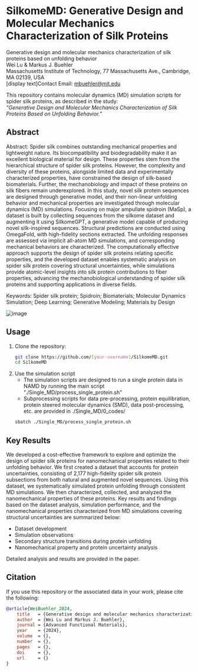 # **SilkomeMD: Generative Design and Molecular Mechanics Characterization of Silk Proteins**

Generative design and molecular mechanics characterization of silk proteins based on unfolding behavior  
Wei Lu & Markus J. Buehler  
Massachusetts Institute of Technology, 77 Massachusetts Ave., Cambridge, MA 02139, USA  
[display text]Contact Email: [mbuehler@mit.edu](mailto:mbuehler@mit.edu)  

This repository contains molecular dynamics (MD) simulation scripts for spider silk proteins, as described in the study:  
*"Generative Design and Molecular Mechanics Characterization of Silk Proteins Based on Unfolding Behavior."*

## **Abstract**
Abstract: Spider silk combines outstanding mechanical properties and lightweight nature. Its biocompatibility and biodegradability make it an excellent biological material for design. These properties stem from the hierarchical structure of spider silk proteins. However, the complexity and diversity of these proteins, alongside limited data and experimentally characterized properties, have constrained the design of silk-based biomaterials. Further, the mechanobiology and impact of these proteins on silk fibers remain underexplored. In this study, novel silk protein sequences are designed through generative model, and their non-linear unfolding behavior and mechanical properties are investigated through molecular dynamics (MD) simulations. Focusing on major ampullate spidroin (MaSp), a dataset is built by collecting sequences from the silkome dataset and augmenting it using SilkomeGPT, a generative model capable of producing novel silk-inspired sequences. Structural predictions are conducted using OmegaFold, with high-fidelity sections extracted. The unfolding responses are assessed via implicit all-atom MD simulations, and corresponding mechanical behaviors are characterized. The computationally effective approach supports the design of spider silk proteins relating specific properties, and the developed dataset enables systematic analysis on spider silk protein covering structural uncertainties, while simulations provide atomic-level insights into silk protein contributions to fiber properties, advancing the mechanobiological understanding of spider silk proteins and supporting applications in diverse fields.

Keywords: Spider silk protein; Spidroin; Biomaterials; Molecular Dynamics Simulation; Deep Learning; Generative Modeling; Materials by Design

<img alt="image" src="https://github.com/user-attachments/assets/f2f45c66-b8c4-4c5f-8083-326fe8686588">

## **Usage**
1. Clone the repository:
   ```bash
   git clone https://github.com/[your-username]/SilkomeMD.git
   cd SilkomeMD

2. Use the simulation script
   - The simulation scripts are designed to run a single protein data in NAMD by running the main script "./Single_MD/process_single_protein.sh"
   - Subprocessing scripts for data pre-processing, protein equilibration, protein steered molecular dynamics (SMD), data post-processing, etc. are provided in ./Single_MD/0_codes/
   ```bash
   sbatch ./Single_MD/process_single_protein.sh

## **Key Results**

We developed a cost-effective framework to explore and optimize the design of spider silk proteins for nanomechanical properties related to their unfolding behavior. We first created a dataset that accounts for protein uncertainties, consisting of 2,177 high-fidelity spider silk protein subsections from both natural and augmented novel sequences. Using this dataset, we systematically simulated protein unfolding through consistent MD simulations. We then characterized, collected, and analyzed the nanomechanical properties of these proteins.
Key results and findings based on the dataset analysis, simulation performance, and the nanomechanical properties characterized from MD simulations covering structural uncertainties are summarized below:
- Dataset development
- Simulation observations
- Secondary structure transitions during protein unfolding
- Nanomechanical property and protein uncertainty analysis

Detailed analysis and results are provided in the paper.

## **Citation**
If you use this repository or the associated data in your work, please cite the following:
```bibtex
@article{WeiBuehler_2024,
    title   = {Generative design and molecular mechanics characterization of silk proteins based on unfolding behavior},
    author  = {Wei Lu and Markus J. Buehler},
    journal = {Advanced Functional Materials},
    year    = {2024},
    volume  = {},
    number  = {},
    pages   = {},
    doi     = {},
    url     = {}
}

